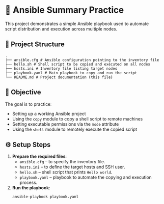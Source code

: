 # 🧪 Ansible Summary Practice

This project demonstrates a simple Ansible playbook used to automate script distribution and execution across multiple nodes.

## 📁 Project Structure
```
.
├── ansible.cfg # Ansible configuration pointing to the inventory file
├── hello.sh # Shell script to be copied and executed on all nodes
├── hosts.ini # Inventory file listing target nodes
├── playbook.yaml # Main playbook to copy and run the script
└── README.md # Project documentation (this file)
```

## 📌 Objective

The goal is to practice:

- Setting up a working Ansible project
- Using the `copy` module to copy a shell script to remote machines
- Setting executable permissions via the `mode` attribute
- Using the `shell` module to remotely execute the copied script

## ⚙️ Setup Steps
1. **Prepare the required files**:
   - `ansible.cfg` – to specify the inventory file.
   - `hosts.ini` – to define the target hosts and SSH user.
   - `hello.sh` – shell script that prints `Hello world`.
   - `playbook.yaml` – playbook to automate the copying and execution process.
2. **Run the playbook**:
   ```bash
   ansible-playbook playbook.yaml
